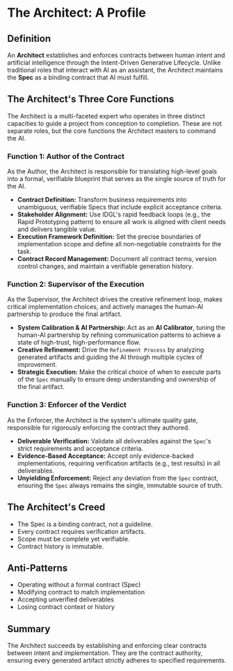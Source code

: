 # The Architect: A Profile

## Definition

An **Architect** establishes and enforces contracts between human intent and artificial intelligence through the Intent-Driven Generative Lifecycle. Unlike traditional roles that interact with AI as an assistant, the Architect maintains the **Spec** as a binding contract that AI must fulfill.

## The Architect's Three Core Functions

The Architect is a multi-faceted expert who operates in three distinct capacities to guide a project from conception to completion. These are not separate roles, but the core functions the Architect masters to command the AI.

### Function 1: Author of the Contract
As the Author, the Architect is responsible for translating high-level goals into a formal, verifiable blueprint that serves as the single source of truth for the AI.

- **Contract Definition:** Transform business requirements into unambiguous, verifiable Specs that include explicit acceptance criteria.
- **Stakeholder Alignment:** Use IDGL's rapid feedback loops (e.g., the Rapid Prototyping pattern) to ensure all work is aligned with client needs and delivers tangible value.
- **Execution Framework Definition:** Set the precise boundaries of implementation scope and define all non-negotiable constraints for the task.
- **Contract Record Management:** Document all contract terms, version control changes, and maintain a verifiable generation history.

### Function 2: Supervisor of the Execution
As the Supervisor, the Architect drives the creative refinement loop, makes critical implementation choices, and actively manages the human-AI partnership to produce the final artifact.

- **System Calibration & AI Partnership:** Act as an **AI Calibrator**, tuning the human-AI partnership by refining communication patterns to achieve a state of high-trust, high-performance flow.
- **Creative Refinement:** Drive the `Refinement Process` by analyzing generated artifacts and guiding the AI through multiple cycles of improvement.
- **Strategic Execution:** Make the critical choice of when to execute parts of the `Spec` manually to ensure deep understanding and ownership of the final artifact.

### Function 3: Enforcer of the Verdict
As the Enforcer, the Architect is the system's ultimate quality gate, responsible for rigorously enforcing the contract they authored.

- **Deliverable Verification:** Validate all deliverables against the `Spec`'s strict requirements and acceptance criteria.
- **Evidence-Based Acceptance:** Accept only evidence-backed implementations, requiring verification artifacts (e.g., test results) in all deliverables.
- **Unyielding Enforcement:** Reject any deviation from the `Spec` contract, ensuring the `Spec` always remains the single, immutable source of truth.

## The Architect's Creed

- The Spec is a binding contract, not a guideline.
- Every contract requires verification artifacts.
- Scope must be complete yet verifiable.
- Contract history is immutable.

## Anti-Patterns

- Operating without a formal contract (Spec)
- Modifying contract to match implementation
- Accepting unverified deliverables
- Losing contract context or history

## Summary

The Architect succeeds by establishing and enforcing clear contracts between intent and implementation. They are the contract authority, ensuring every generated artifact strictly adheres to specified requirements.